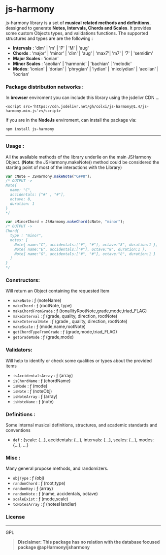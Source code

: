 # js-harmony

js-harmony library is a set of **musical related methods and definitions**, dessigned to generate **Notes, Intervals, Chords and Scales**.
It provides some custom Objects types, and validations functions. The supported structures and types are are the following :

- **Intervals** : 'dim' | 'm' | 'P' | 'M' | 'aug'
- **Chords** : 'major' | 'minor' | 'dim' | 'aug' | 'max7'| 'm7' | '7' | 'semidim'
- **Major Scales** : 'ionian'
- **Minor Scales** : 'aeolian' | 'harmonic' | 'bachian' | 'melodic'
- **Modes**: 'ionian' | 'dorian' | 'phrygian' |	'lydian' |	'mixolydian' |	'aeolian'	|	'locrian' 

### Package distribution networks :

In **browser** enviroment you can include this library using the jsdelivr CDN ...

```
<script src='https://cdn.jsdelivr.net/gh/colxi/js-harmony@1.4/js-harmony.min.js'></script>
```

If you are in the **NodeJs** enviroment, can install the package via:

```
npm install js-harmony
``` 

---

### Usage :
All the available methods of the library underlie on the main JSHarmony Object. 
(**Note**: the JSHarmony.makeNote() method could be considered the starting point of most of the interactions with the Library)

```javascript
var cNote = JSHarmony.makeNote("C##8");
/* OUTPUT -> 
Note{
  name: "C", 
  accidentals: ["#" , "#"], 
  octave: 8, 
  duration: 1
}
*/

var cMinorChord = JSHarmony.makeChord(cNote, "minor");
/* OUTPUT -> 
Chord{
  type : "minor",
  notes: [
    Note{ name:"C", accidentals:["#", "#"], octave:"8", duration:1 },
    Note{ name:"E", accidentals:["#"], octave:"8", duration:1 },
    Note{ name:"G", accidentals:["#", "#"], octave:"8", duration:1 }
  ]
}
*/
```

### Constructors:
Will return an Object containing the requested Item
- `makeNote` : ƒ (noteName)
- `makeChord` : ƒ (rootNote, type)
- `makeChordFromGrade` : ƒ (tonallityRootNote,grade,mode,triad_FLAG)
- `makeInterval` : ƒ (grade, quality, direction, rootNote)
- `makeIntervalNote` : ƒ (grade , quality, direction, rootNote)
- `makeScale` : ƒ (mode,name,rootNote)
- `getChordTypeFromGrade` : ƒ (grade,mode,triad_FLAG)
- `getGradeMode` : ƒ (grade,mode)

### Validators:
Will help to identify or check some qualities or types about the provided items
- `isAccidentalsArray` : ƒ (array)
- `isChordName` : ƒ (chordName)
- `isMode` : ƒ (mode)
- `isNote` : ƒ (noteObj)
- `isNoteArray` : ƒ (array)
- `isNoteName` : ƒ (note)

### Definitions :
Some internal musical definitions, structures, and academic standards and conventions
- `def` : {scale: {…}, accidentals: {…}, intervals: {…}, scales: {…}, modes: {…}, …}

### Misc :
Many general prupose methods, and randomizers. 
- `objType` : ƒ (obj)
- `randomChord` : ƒ (root,type)
- `randomKey` : ƒ (array)
- `randomNote` : ƒ (name, accidentals, octave)
- `scaleExist` : ƒ (mode,scale)
- `toNotesArray` : ƒ (notesHandler)

### License
----

GPL



>  **Disclaimer: This package has no relation with the database focused package @apHarmony/jsharmony**
